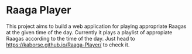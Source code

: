 # Raaga Player
This project aims to build a web application for playing appropriate Raagas at the given time of the day.
Currently it plays a playlist of appropiate Raagas according to the time of the day.
Just head to https://kaborse.github.io/Raaga-Player/ to check it.
